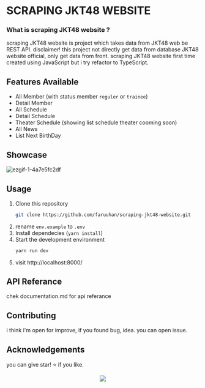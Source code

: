 # SCRAPING JKT48 WEBSITE

### What is scraping JKT48 website ?

scraping JKT48 website is project which takes data from JKT48 web be REST API. disclaimer! this project not directly get data from database JKT48 website official, only get data from front. scraping JKT48 website first time created using JavaScript but i try refactor to TypeScript.

## Features Available

- All Member (with status member `reguler` or `trainee`)
- Detail Member
- All Schedule
- Detail Schedule
- Theater Schedule (showing list schedule theater cooming soon)
- All News
- List Next BirthDay

## Showcase

![ezgif-1-4a7e5fc2df](https://github.com/faruuhan/scraping-jkt48-website/assets/92959224/7931d541-ee05-4172-9acf-aad92cd6d173)

## Usage

1. Clone this repository
   ```bash
   git clone https://github.com/faruuhan/scraping-jkt48-website.git
   ```
2. rename `env.example` to `.env`
3. Install dependecies (`yarn install`)
4. Start the development environment
   ```bash
   yarn run dev
   ```
5. visit http://localhost:8000/

## API Referance

chek documentation.md for api referance

## Contributing

i think i'm open for improve, if you found bug, idea. you can open issue.

## Acknowledgements

you can give star! ⭐ if you like.

<p align="center">
   <img src="https://github.com/faruuhan/scraping-jkt48-website/assets/92959224/a57e7482-a835-466c-b261-c9f8c515e8dd"/>
</p>
